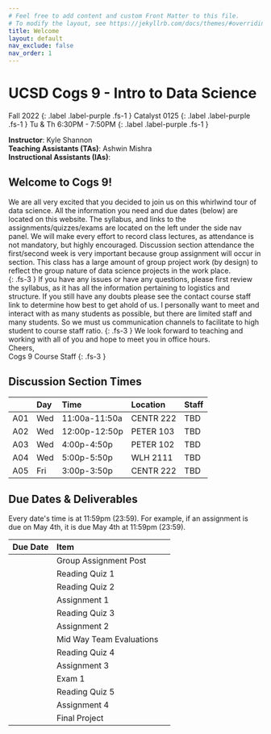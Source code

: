 ```yaml
---
# Feel free to add content and custom Front Matter to this file.
# To modify the layout, see https://jekyllrb.com/docs/themes/#overriding-theme-defaults
title: Welcome
layout: default
nav_exclude: false
nav_order: 1
---
```


# UCSD Cogs 9 - Intro to Data Science

Fall 2022
{: .label .label-purple .fs-1 }
Catalyst 0125
{: .label .label-purple .fs-1 }
Tu & Th 6:30PM - 7:50PM
{: .label .label-purple .fs-1 }

**Instructor**: Kyle Shannon  
**Teaching Assistants (TAs)**: Ashwin Mishra  
**Instructional Assistants (IAs)**:  

## Welcome to Cogs 9!

We are all very excited that you decided to join us on this whirlwind tour of data science. All the information you need and due dates (below) are located on this website. The syllabus, and links to the assignments/quizzes/exams are located on the left under the side nav panel. We will make every effort to record class lectures, as attendance is not mandatory, but highly encouraged. Discussion section attendance the first/second week is very important because group assignment will occur in section. This class has a large amount of group project work (by design) to reflect the group nature of data science projects in the work place.  
{: .fs-3 }
If you have any issues or have any questions, please first review the syllabus, as it has all the information pertaining to logistics and structure. If you still have any doubts please see the contact course staff link to determine how best to get ahold of us. I personally want to meet and interact with as many students as possible, but there are limited staff and many students. So we must us communication channels to facilitate to high student to course staff ratio.
{: .fs-3 }
We look forward to teaching and working with all of you and hope to meet you in office hours.  
Cheers,  
Cogs 9 Course Staff
{: .fs-3 }


## Discussion Section Times

<!-- TODO: need to add in saff assignments for sections (TA + IA) -->

|     | Day |  Time          | Location     | Staff              |
|:----|:----|:---------------|:-------------|:-------------------|
| A01 | Wed | 11:00a-11:50a  | CENTR	222   | TBD                |
| A02 | Wed | 12:00p-12:50p  | PETER	103   | TBD                |
| A03 | Wed | 4:00p-4:50p    | PETER	102   | TBD                |
| A04 | Wed | 5:00p-5:50p    | WLH	2111    | TBD                |
| A05 | Fri | 3:00p-3:50p    | CENTR	222   | TBD                |


## Due Dates & Deliverables
<!-- TODO: need to finish adding these due dates w/ links -->

Every date's time is at 11:59pm (23:59). For example, if an assignment is due on May 4th, it is due May 4th at 11:59pm (23:59).

| Due Date   | Item                    |           |
|:-----------|:------------------------|:----------|
|  | Group Assignment Post
|  | Reading Quiz 1
|  | Reading Quiz 2
|  | Assignment 1
|  | Reading Quiz 3
|  | Assignment 2
|  | Mid Way Team Evaluations
|  | Reading Quiz 4
|  | Assignment 3
|  | Exam 1
|  | Reading Quiz 5
|  | Assignment 4
|  | Final Project
